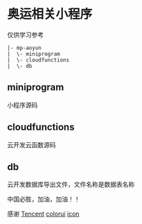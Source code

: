 # 奥运相关小程序
仅供学习参考

```
|- mp-aoyun
|  \- miniprogram
|  \- cloudfunctions
|  \- db
```

## miniprogram
小程序源码

## cloudfunctions

云开发云函数源码

## db

云开发数据库导出文件，文件名称是数据表名称

中国必胜，加油，加油！！

感谢
[Tencent](https://github.com/Tencent)
[colorui](https://github.com/weilanwl/ColorUI)
[icon](https://www.flaticon.com/)
